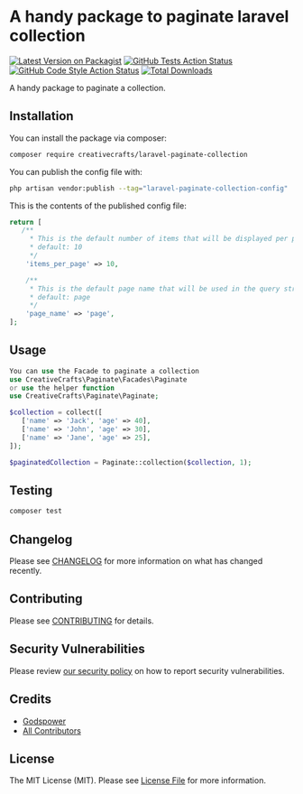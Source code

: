 # A handy package to paginate laravel collection

[![Latest Version on Packagist](https://img.shields.io/packagist/v/creativecrafts/laravel-paginate-collection.svg?style=flat-square)](https://packagist.org/packages/creativecrafts/laravel-paginate-collection)
[![GitHub Tests Action Status](https://img.shields.io/github/actions/workflow/status/creativecrafts/laravel-paginate-collection/run-tests.yml?branch=main&label=tests&style=flat-square)](https://github.com/creativecrafts/laravel-paginate-collection/actions?query=workflow%3Arun-tests+branch%3Amain)
[![GitHub Code Style Action Status](https://img.shields.io/github/actions/workflow/status/creativecrafts/laravel-paginate-collection/fix-php-code-style-issues.yml?branch=main&label=code%20style&style=flat-square)](https://github.com/creativecrafts/laravel-paginate-collection/actions?query=workflow%3A"Fix+PHP+code+style+issues"+branch%3Amain)
[![Total Downloads](https://img.shields.io/packagist/dt/creativecrafts/laravel-paginate-collection.svg?style=flat-square)](https://packagist.org/packages/creativecrafts/laravel-paginate-collection)

A handy package to paginate a collection.

## Installation

You can install the package via composer:

```bash
composer require creativecrafts/laravel-paginate-collection
```

You can publish the config file with:

```bash
php artisan vendor:publish --tag="laravel-paginate-collection-config"
```

This is the contents of the published config file:

```php
return [
   /**
     * This is the default number of items that will be displayed per page.
     * default: 10
     */
    'items_per_page' => 10,

    /**
     * This is the default page name that will be used in the query string.
     * default: page
     */
    'page_name' => 'page',
];
```
## Usage

```php
You can use the Facade to paginate a collection
use CreativeCrafts\Paginate\Facades\Paginate 
or use the helper function
use CreativeCrafts\Paginate\Paginate;

$collection = collect([
   ['name' => 'Jack', 'age' => 40],
   ['name' => 'John', 'age' => 30],
   ['name' => 'Jane', 'age' => 25],
]);

$paginatedCollection = Paginate::collection($collection, 1);
```

## Testing

```bash
composer test
```

## Changelog

Please see [CHANGELOG](CHANGELOG.md) for more information on what has changed recently.

## Contributing

Please see [CONTRIBUTING](CONTRIBUTING.md) for details.

## Security Vulnerabilities

Please review [our security policy](../../security/policy) on how to report security vulnerabilities.

## Credits

- [Godspower](https://github.com/rockblings)
- [All Contributors](../../contributors)

## License

The MIT License (MIT). Please see [License File](LICENSE.md) for more information.
